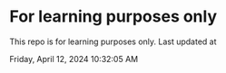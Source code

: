 # For learning purposes only
This repo is for learning purposes only.
Last updated at

Friday, April 12, 2024 10:32:05 AM

